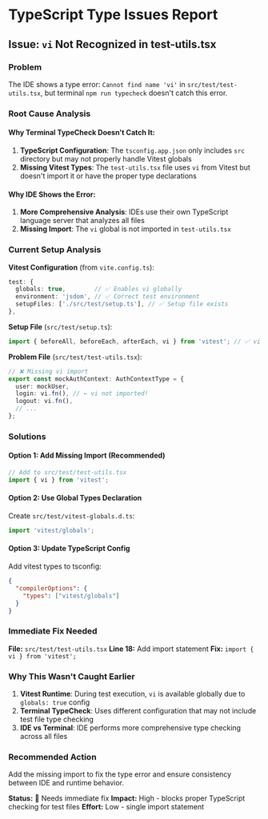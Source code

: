 # TypeScript Type Issues Report

## Issue: `vi` Not Recognized in test-utils.tsx

### Problem
The IDE shows a type error: `Cannot find name 'vi'` in `src/test/test-utils.tsx`, but terminal `npm run typecheck` doesn't catch this error.

### Root Cause Analysis

#### Why Terminal TypeCheck Doesn't Catch It:
1. **TypeScript Configuration**: The `tsconfig.app.json` only includes `src` directory but may not properly handle Vitest globals
2. **Missing Vitest Types**: The `test-utils.tsx` file uses `vi` from Vitest but doesn't import it or have the proper type declarations

#### Why IDE Shows the Error:
1. **More Comprehensive Analysis**: IDEs use their own TypeScript language server that analyzes all files
2. **Missing Import**: The `vi` global is not imported in `test-utils.tsx`

### Current Setup Analysis

**Vitest Configuration** (from `vite.config.ts`):
```typescript
test: {
  globals: true,        // ✅ Enables vi globally
  environment: 'jsdom', // ✅ Correct test environment
  setupFiles: ['./src/test/setup.ts'], // ✅ Setup file exists
},
```

**Setup File** (`src/test/setup.ts`):
```typescript
import { beforeAll, beforeEach, afterEach, vi } from 'vitest'; // ✅ vi imported here
```

**Problem File** (`src/test/test-utils.tsx`):
```typescript
// ❌ Missing vi import
export const mockAuthContext: AuthContextType = {
  user: mockUser,
  login: vi.fn(), // ← vi not imported!
  logout: vi.fn(),
  // ...
};
```

### Solutions

#### Option 1: Add Missing Import (Recommended)
```typescript
// Add to src/test/test-utils.tsx
import { vi } from 'vitest';
```

#### Option 2: Use Global Types Declaration
Create `src/test/vitest-globals.d.ts`:
```typescript
import 'vitest/globals';
```

#### Option 3: Update TypeScript Config
Add vitest types to tsconfig:
```json
{
  "compilerOptions": {
    "types": ["vitest/globals"]
  }
}
```

### Immediate Fix Needed

**File:** `src/test/test-utils.tsx`
**Line 18:** Add import statement
**Fix:** `import { vi } from 'vitest';`

### Why This Wasn't Caught Earlier

1. **Vitest Runtime**: During test execution, `vi` is available globally due to `globals: true` config
2. **Terminal TypeCheck**: Uses different configuration that may not include test file type checking
3. **IDE vs Terminal**: IDE performs more comprehensive type checking across all files

### Recommended Action

Add the missing import to fix the type error and ensure consistency between IDE and runtime behavior.

**Status:** 🔴 Needs immediate fix
**Impact:** High - blocks proper TypeScript checking for test files
**Effort:** Low - single import statement